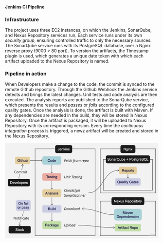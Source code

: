 #### Jenkins CI Pipeline

### **Infrastructure**
The project uses three EC2 instances, on which the Jenkins, SonarQube, and Nexus Repository services run. Each service runs under its own *security group*, ensuring controlled traffic to only the necessary sources.
The SonarQube service runs with its PostgreSQL database, over a Nginx reverse proxy (9000 > 80 port).
To version the artifacts, the Timestamp plugin is used, which generates a unique date token with which each artifact uploaded to the Nexus Repository is named.

### **Pipeline in action**
When Developers make a change to the code, the commit is synced to the remote Github repository. Through the Github Webhook the Jenkins service detects and brings the latest changes. Unit tests and code analysis are then executed. The analysis reports are published to the SonarQube service, which presents the results and *passes* or *fails* according to the configured quality gates. Once the analysis is done, the artifact is built with Maven. If any dependencies are needed in the build, they will be stored in Nexus Repository. Once the artifact is packaged, it will be uploaded to Nexus Repository with its corresponding version. Every time the *continuous integration* process is triggered, a newz artifact will be created and stored in the Nexus Repository.

![Alt text](/files/diagrama.jpg "Image")